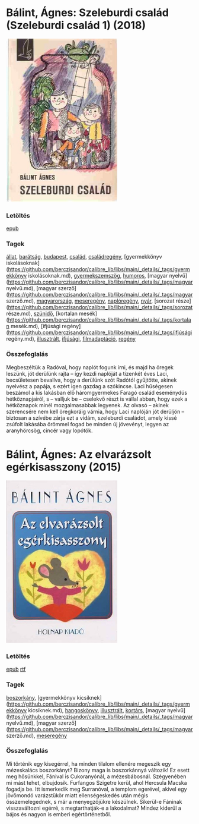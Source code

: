 # <a name="id_161">Bálint, Ágnes: Szeleburdi család (Szeleburdi család 1) (2018)</a>
<img src="https://github.com/BercziSandor/calibre_lib/raw/main/libs/main/Balint%2C%20Agnes/Szeleburdi%20csalad%20%28161%29/cover.jpg" alt="cover" width="300"/>

### Letöltés
[epub](https://github.com/BercziSandor/calibre_lib/raw/main/libs/main/Balint%2C%20Agnes/Szeleburdi%20csalad%20%28161%29/Szeleburdi%20csalad%20-%20Balint%2C%20Agnes.epub)

### Tagek
[állat](https://github.com/berczisandor/calibre_lib/libs/main/_details/_tags/állat.md), [barátság](https://github.com/berczisandor/calibre_lib/libs/main/_details/_tags/barátság.md), [budapest](https://github.com/berczisandor/calibre_lib/libs/main/_details/_tags/budapest.md), [család](https://github.com/berczisandor/calibre_lib/libs/main/_details/_tags/család.md), [családregény](https://github.com/berczisandor/calibre_lib/libs/main/_details/_tags/családregény.md), [gyermekkönyv iskolásoknak](https://github.com/berczisandor/calibre_lib/libs/main/_details/_tags/gyermekkönyv iskolásoknak.md), [gyermekszemszög](https://github.com/berczisandor/calibre_lib/libs/main/_details/_tags/gyermekszemszög.md), [humoros](https://github.com/berczisandor/calibre_lib/libs/main/_details/_tags/humoros.md), [magyar nyelvű](https://github.com/berczisandor/calibre_lib/libs/main/_details/_tags/magyar nyelvű.md), [magyar szerző](https://github.com/berczisandor/calibre_lib/libs/main/_details/_tags/magyar szerző.md), [magyarország](https://github.com/berczisandor/calibre_lib/libs/main/_details/_tags/magyarország.md), [meseregény](https://github.com/berczisandor/calibre_lib/libs/main/_details/_tags/meseregény.md), [naplóregény](https://github.com/berczisandor/calibre_lib/libs/main/_details/_tags/naplóregény.md), [nyár](https://github.com/berczisandor/calibre_lib/libs/main/_details/_tags/nyár.md), [sorozat része](https://github.com/berczisandor/calibre_lib/libs/main/_details/_tags/sorozat része.md), [szünidő](https://github.com/berczisandor/calibre_lib/libs/main/_details/_tags/szünidő.md), [kortalan mesék](https://github.com/berczisandor/calibre_lib/libs/main/_details/_tags/kortalan mesék.md), [ifjúsági regény](https://github.com/berczisandor/calibre_lib/libs/main/_details/_tags/ifjúsági regény.md), [illusztrált](https://github.com/berczisandor/calibre_lib/libs/main/_details/_tags/illusztrált.md), [ifjúsági](https://github.com/berczisandor/calibre_lib/libs/main/_details/_tags/ifjúsági.md), [filmadaptáció](https://github.com/berczisandor/calibre_lib/libs/main/_details/_tags/filmadaptáció.md), [regény](https://github.com/berczisandor/calibre_lib/libs/main/_details/_tags/regény.md)

### Összefoglalás
<div>
<p>Megbeszéltük a Radóval, hogy naplót fogunk írni, és majd ha öregek leszünk, jót derülünk rajta – így kezdi naplóját a tizenkét éves Laci, becsületesen bevallva, hogy a derülünk szót Radótól gyűjtötte, akinek nyelvész a papája, s ezért igen gazdag a szókincse. Laci hűségesen beszámol a kis lakásban élő háromgyermekes Faragó család eseménydús hétköznapjairól, s – valljuk be – cselekvő részt is vállal abban, hogy ezek a hétköznapok minél mozgalmasabbak legyenek. Az olvasó – akinek szerencsére nem kell öregkoráig várnia, hogy Laci naplóján jót derüljön – biztosan a szívébe zárja ezt a vidám, szeleburdi családot, amely kissé zsúfolt lakásába örömmel fogad be minden új jövevényt, legyen az aranyhörcsög, cincér vagy lopótök.</p></div>


# <a name="id_534">Bálint, Ágnes: Az elvarázsolt egérkisasszony (2015)</a>
<img src="https://github.com/BercziSandor/calibre_lib/raw/main/libs/main/Balint%2C%20Agnes/Az%20elvarazsolt%20egerkisasszony%20%28534%29/cover.jpg" alt="cover" width="300"/>

### Letöltés
[epub](https://github.com/BercziSandor/calibre_lib/raw/main/libs/main/Balint%2C%20Agnes/Az%20elvarazsolt%20egerkisasszony%20%28534%29/Az%20elvarazsolt%20egerkisasszony%20-%20Balint%2C%20Agnes.epub) 
 [rtf](https://github.com/BercziSandor/calibre_lib/raw/main/libs/main/Balint%2C%20Agnes/Az%20elvarazsolt%20egerkisasszony%20%28534%29/Az%20elvarazsolt%20egerkisasszony%20-%20Balint%2C%20Agnes.rtf)

### Tagek
[boszorkány](https://github.com/berczisandor/calibre_lib/libs/main/_details/_tags/boszorkány.md), [gyermekkönyv kicsiknek](https://github.com/berczisandor/calibre_lib/libs/main/_details/_tags/gyermekkönyv kicsiknek.md), [hangoskönyv](https://github.com/berczisandor/calibre_lib/libs/main/_details/_tags/hangoskönyv.md), [illusztrált](https://github.com/berczisandor/calibre_lib/libs/main/_details/_tags/illusztrált.md), [kortárs](https://github.com/berczisandor/calibre_lib/libs/main/_details/_tags/kortárs.md), [magyar nyelvű](https://github.com/berczisandor/calibre_lib/libs/main/_details/_tags/magyar nyelvű.md), [magyar szerző](https://github.com/berczisandor/calibre_lib/libs/main/_details/_tags/magyar szerző.md), [meseregény](https://github.com/berczisandor/calibre_lib/libs/main/_details/_tags/meseregény.md)

### Összefoglalás
<div>
<p>Mi történik egy kisegérrel, ha minden tilalom ellenére megeszik egy mézeskalács boszorkányt? Bizony maga is boszorkánnyá változik! Ez esett meg hősünkkel, Fánival is Cukoranyónál, a mézesbábosnál. Szégyenében mi mást tehet, elbujdosik. Furfangos Szigetre kerül, ahol Hercsula Macska fogadja be. Itt ismerkedik meg Surranóval, a templom egerével, akivel egy jövőmondó varázstükör miatt ellenségeskedés után mégis összemelegednek, s már a menyegzőjükre készülnek. Sikerül-e Fáninak visszaváltozni egérré, s megtarthatják-e a lakodalmat? Mindez kiderül a bájos és nagyon is emberi egértörténetből.</p></div>


